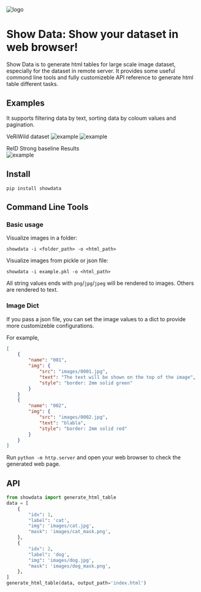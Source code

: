 ![logo](assets/logo.png)
# Show Data: Show your dataset in web browser!

Show Data is to generate html tables for large scale image dataset, especially for the dataset in remote server. 
It provides some useful commond line tools and fully customizeble API reference to generate html table different tasks.

## Examples
It supports filtering data by text, sorting data by coloum values and pagination. 

VeRiWild dataset
![example](assets/example1.png)
![example](assets/example2.png)

ReID Strong baseline Results  
![example](assets/example3.png)

## Install 

```
pip install showdata
```

## Command Line Tools

### Basic usage
Visualize images in a folder:
``` 
showdata -i <folder_path> -o <html_path>
```

Visualize images from pickle or json file:
``` 
showdata -i example.pkl -o <html_path>
```

All string values ends with `png`/`jpg`/`jpeg` will be rendered to images. Others are rendered to text.

### Image Dict 

If you pass a json file, you can set the image values to a dict to provide more customizeble configurations. 

For example, 
```json
[
    {
        "name": "001",
        "img": {
            "src": "images/0001.jpg",
            "text": "The text will be shown on the top of the image",
            "style": "border: 2mm solid green"
        }
    }
    {
        "name": "002",
        "img": {
            "src": "images/0002.jpg",
            "text": "blabla",
            "style": "border: 2mm solid red"
        }
    }
]
```

Run `python -m http.server` and open your web browser to check the generated web page.

## API
```python
from showdata import generate_html_table
data = [
    {
        "idx": 1,
        "label": 'cat',
        "img": 'images/cat.jpg',
        "mask": 'images/cat_mask.png',
    },
    {
        "idx": 2,
        "label": 'dog',
        "img": 'images/dog.jpg',
        "mask": 'images/dog_mask.png',
    },
]
generate_html_table(data, output_path='index.html')
```
